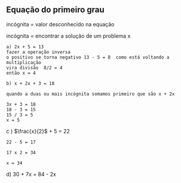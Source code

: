 ## Equação do primeiro grau


incógnita = valor desconhecido na equação

incógnita = encontrar a solução de um problema x
```
a) 2x + 5 = 13   
fazer a operação inversa 
o positivo se torna negativo 13 - 5 = 8  como está voltando a multiplicação
vira divisão  8/2 = 4 
então x = 4
```

```
b) x + 2x + 3 = 18 

quando a duas ou mais incógnita somamos primeiro que são x + 2x 

3x + 3 = 18
18 - 3 = 15
15 / 3 = 5 
x = 5 

```


c ) $\frac{x}{2}$ + 5 = 22

    22 - 5 = 17 
    
    17 x 2 = 34  
    
    x = 34 
    

    
d) 30 + 7x = 84 - 2x 

